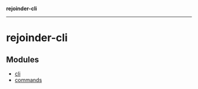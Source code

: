 **rejoinder-cli**

***

# rejoinder-cli

## Modules

- [cli](cli/README.md)
- [commands](commands/README.md)
